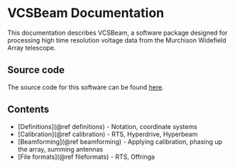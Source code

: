 # VCSBeam Documentation

This documentation describes VCSBeam, a software package designed for processing high time resolution voltage data from the Murchison Widefield Array telescope.

## Source code

The source code for this software can be found [here](https://github.com/CIRA-Pulsars-and-Transients-Group/vcsbeam).

## Contents

 - [Definitions](@ref definitions) - Notation, coordinate systems
 - [Calibration](@ref calibration) - RTS, Hyperdrive, Hyperbeam
 - [Beamforming](@ref beamforming) - Applying calibration, phasing up the array, summing antennas
 - [File formats](@ref fileformats) - RTS, Offringa
